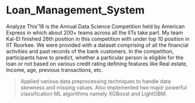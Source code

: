 # Loan_Management_System
Analyze This'18 is the Annual Data Science Competition held by American Express in which about 200+ teams across all the IITs take part.
My team Kal-El finished 26th position in this competition with under top 10 position in IIT Roorkee. We were provided with a dataset comprising of all the financial activities and past records of the bank customers. In the competition, participants have to predict, whether a particular person is eligible for the loan or not based on various credit rating defining features like Real estate, Income, age, previous transactions, etc.
 				
>Applied various data preprocessing techniques to handle data skewness and missing values. Also implemented two major powerful classification ML algorithms namely XGBoost and LightGBM.
